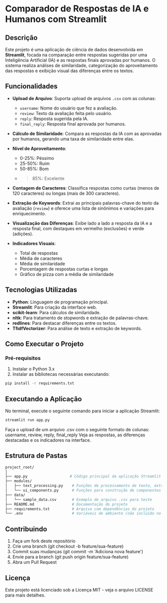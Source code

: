 # Comparador de Respostas de IA e Humanos com Streamlit

## Descrição

Este projeto é uma aplicação de ciência de dados desenvolvida em **Streamlit**, focada na comparação entre respostas sugeridas por uma Inteligência Artificial (IA) e as respostas finais aprovadas por humanos. O sistema realiza análises de similaridade, categorização do aproveitamento das respostas e exibição visual das diferenças entre os textos.

## Funcionalidades

- **Upload de Arquivo**: Suporta upload de arquivos `.csv` com as colunas:
  - `username`: Nome do usuário que fez a avaliação.
  - `review`: Texto da avaliação feita pelo usuário.
  - `reply`: Resposta sugerida pela IA.
  - `final_reply`: Resposta final aprovada por humanos.
  
- **Cálculo de Similaridade**: Compara as respostas da IA com as aprovadas por humanos, gerando uma taxa de similaridade entre elas.

- **Nível de Aproveitamento**:
  - 0-25%: Péssimo
  - 25-50%: Ruim
  - 50-85%: Bom
  - >85%: Excelente

- **Contagem de Caracteres**: Classifica respostas como curtas (menos de 120 caracteres) ou longas (mais de 300 caracteres).

- **Extração de Keywords**: Extrai as principais palavras-chave do texto da avaliação (`review`) e oferece uma lista de sinônimos e variações para enriquecimento.

- **Visualização das Diferenças**: Exibe lado a lado a resposta da IA e a resposta final, com destaques em vermelho (exclusões) e verde (adições).

- **Indicadores Visuais**:
  - Total de respostas
  - Média de caracteres
  - Média de similaridade
  - Porcentagem de respostas curtas e longas
  - Gráfico de pizza com a média de similaridade

## Tecnologias Utilizadas

- **Python**: Linguagem de programação principal.
- **Streamlit**: Para criação da interface web.
- **scikit-learn**: Para cálculos de similaridade.
- **nltk**: Para tratamento de stopwords e extração de palavras-chave.
- **redlines**: Para destacar diferenças entre os textos.
- **TfidfVectorizer**: Para análise de texto e extração de keywords.
  
## Como Executar o Projeto

### Pré-requisitos

1. Instalar o Python 3.x
2. Instalar as bibliotecas necessárias executando:

```bash
pip install -r requirements.txt
```
## Executando a Aplicação
No terminal, execute o seguinte comando para iniciar a aplicação Streamlit:
```bash
streamlit run app.py
```
Faça o upload de um arquivo .csv com o seguinte formato de colunas:
username, review, reply, final_reply
Veja as respostas, as diferenças destacadas e os indicadores na interface.

## Estrutura de Pastas
```bash
project_root/
│
├── app.py                   # Código principal da aplicação Streamlit
├── modules/
│   ├── text_processing.py    # Funções de processamento de texto, extração de keywords e similaridade
│   └── ui_components.py      # Funções para construção de componentes da interface
├── data/
│   └── sample_data.csv       # Exemplo de arquivo .csv para teste
├── README.md                 # Documentação do projeto
├── requirements.txt          # Arquivo com dependências do projeto
└── .env                      # Variáveis de ambiente (não incluído no repositório)
```

## Contribuindo
1. Faça um fork deste repositório
2. Crie uma branch (git checkout -b feature/sua-feature)
3. Commit suas mudanças (git commit -m 'Adiciona nova feature')
4. Envie para a branch (git push origin feature/sua-feature)
5. Abra um Pull Request

## Licença
Este projeto está licenciado sob a Licença MIT - veja o arquivo LICENSE para mais detalhes.